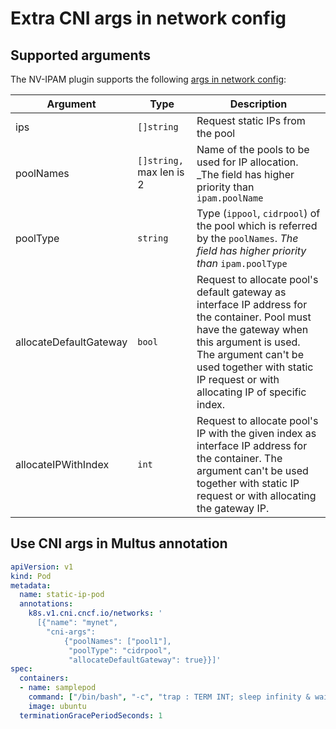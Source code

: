 # Extra CNI args in network config

## Supported arguments

The NV-IPAM plugin supports the following [args in network config](https://www.cni.dev/docs/conventions/#args-in-network-config): 

| Argument               | Type                     | Description                                                                                                                                                                                                                                      |
|------------------------|--------------------------|--------------------------------------------------------------------------------------------------------------------------------------------------------------------------------------------------------------------------------------------------|
| ips                    | `[]string`               | Request static IPs from the pool                                                                                                                                                                                                                 |
| poolNames              | `[]string,` max len is 2 | Name of the pools to be used for IP allocation.  _The field has higher priority than `ipam.poolName`                                                                                                                                             |
| poolType               | `string`                 | Type (`ippool`, `cidrpool`) of the pool which is referred by the `poolNames`. _The field has higher priority than_ `ipam.poolType`                                                                                                               |
| allocateDefaultGateway | `bool`                   | Request to allocate pool's default gateway as interface IP address for the container. Pool must have the gateway when this argument is used. The argument can't be used together with static IP request or with allocating IP of specific index. |
| allocateIPWithIndex    | `int`                    | Request to allocate pool's IP with the given index as interface IP address for the container. The argument can't be used together with static IP request or with allocating the gateway IP.                                                      |



## Use CNI args in Multus annotation

```yaml
apiVersion: v1
kind: Pod
metadata:
  name: static-ip-pod
  annotations:
    k8s.v1.cni.cncf.io/networks: '
      [{"name": "mynet",
        "cni-args":
            {"poolNames": ["pool1"],
             "poolType": "cidrpool",
             "allocateDefaultGateway": true}}]'
spec:
  containers:
  - name: samplepod
    command: ["/bin/bash", "-c", "trap : TERM INT; sleep infinity & wait"]
    image: ubuntu
  terminationGracePeriodSeconds: 1
```
